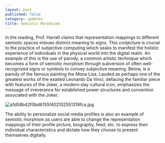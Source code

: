 ```yaml
---
layout: post
published: false
category: updates
title: Semiotic Morphisms
---
```

In the reading, Prof. Harrell claims that representation mappings to different semiotic spaces imbues distinct meaning to signs. This conjecture is crucial to the practice of subjective computing which seaks to manifest the holistic experience of individuals in the physical world into the digital realm. An example of this is the use of parody, a common artistic technique which becomes a form of semiotic morphism through subversion of often well-recognized signs or symbols to convey subjective meaning. Below, is a parody of the famous painting the Mona Lisa. Lauded as perhaps one of the greatest works of the exalted Leonardo Da Vinci, defacing the familiar piece with features of the Joker, a modern-day cultural icon, emphasizes the message of irreverance for established power structures and convention associated with the Joker.

![a1d58b42f0bd6155f402102551319fca.jpg]({{site.baseurl}}/assets/a1d58b42f0bd6155f402102551319fca.jpg)

The ability to personalize social media profiles is also an example of semiotic morphism as users are able to change the representation mappings of their profile picture, biography, feed, etc. to express their individual characteristics and dictate how they choose to present themselves digitally.